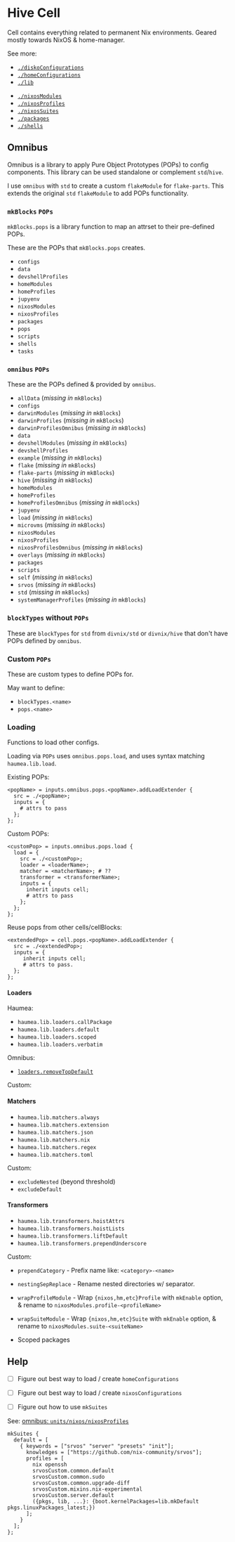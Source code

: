 # Hive Cell

Cell contains everything related to permanent Nix environments.
Geared mostly towards NixOS & home-manager.

See more:

- [`./diskoConfigurations`](./diskoConfigurations/Readme.md)
- [`./homeConfigurations`](./homeConfigurations/Readme.md)
  <!--- [`./homeModules`](./homeModules/Readme.md)-->
  <!--- [`./homeProfiles`](./homeProfiles/Readme.md)-->
  <!--- [`./homeSuites`](./homeSuites/Readme.md)-->
- [`./lib`](./lib/Readme.md)
<!--- [`./nixosConfigurations`](./nixosConfigurations/Readme.md)-->
- [`./nixosModules`](./nixosModules/Readme.md)
- [`./nixosProfiles`](./nixosProfiles/Readme.md)
- [`./nixosSuites`](./nixosSuites/Readme.md)
- [`./packages`](./packages/Readme.md)
- [`./shells`](./shells/Readme.md)

## Omnibus

Omnibus is a library to apply Pure Object Prototypes (POPs) to config components.
This library can be used standalone or complement `std`/`hive`.

I use `omnibus` with `std` to create a custom `flakeModule` for `flake-parts`.
This extends the original `std` `flakeModule` to add POPs functionality.

### `mkBlocks` `POPs`

`mkBlocks.pops` is a library function to map an attrset to their pre-defined POPs.

These are the POPs that `mkBlocks.pops` creates.

- `configs`
- `data`
- `devshellProfiles`
- `homeModules`
- `homeProfiles`
- `jupyenv`
- `nixosModules`
- `nixosProfiles`
- `packages`
- `pops`
- `scripts`
- `shells`
- `tasks`

### `omnibus` `POPs`

These are the POPs defined & provided by `omnibus`.

- `allData` (_missing in_ `mkBlocks`)
- `configs`
- `darwinModules` (_missing in_ `mkBlocks`)
- `darwinProfiles` (_missing in_ `mkBlocks`)
- `darwinProfilesOmnibus` (_missing in_ `mkBlocks`)
- `data`
- `devshellModules` (_missing in_ `mkBlocks`)
- `devshellProfiles`
- `example` (_missing in_ `mkBlocks`)
- `flake` (_missing in_ `mkBlocks`)
- `flake-parts` (_missing in_ `mkBlocks`)
- `hive` (_missing in_ `mkBlocks`)
- `homeModules`
- `homeProfiles`
- `homeProfilesOmnibus` (_missing in_ `mkBlocks`)
- `jupyenv`
- `load` (_missing in_ `mkBlocks`)
- `microvms` (_missing in_ `mkBlocks`)
- `nixosModules`
- `nixosProfiles`
- `nixosProfilesOmnibus` (_missing in_ `mkBlocks`)
- `overlays` (_missing in_ `mkBlocks`)
- `packages`
- `scripts`
- `self` (_missing in_ `mkBlocks`)
- `srvos` (_missing in_ `mkBlocks`)
- `std` (_missing in_ `mkBlocks`)
- `systemManagerProfiles` (_missing in_ `mkBlocks`)

### `blockTypes` without `POPs`

These are `blockTypes` for `std` from `divnix/std` or `divnix/hive`
that don't have POPs defined by `omnibus`.

### Custom `POPs`

These are custom types to define POPs for.

May want to define:

- `blockTypes.<name>`
- `pops.<name>`

### Loading

Functions to load other configs.

Loading via `POPs` uses `omnibus.pops.load`,
and uses syntax matching `haumea.lib.load`.

Existing POPs:

```(nix)
<popName> = inputs.omnibus.pops.<popName>.addLoadExtender {
  src = ./<popName>;
  inputs = {
    # attrs to pass
  };
};
```

Custom POPs:

```(nix)
<customPop> = inputs.omnibus.pops.load {
  load = {
    src = ./<customPop>;
    loader = <loaderName>;
    matcher = <matcherName>; # ??
    transformer = <transformerName>;
    inputs = {
      inherit inputs cell;
      # attrs to pass
    };
  };
};
```

Reuse pops from other cells/cellBlocks:

```(nix)
<extendedPop> = cell.pops.<popName>.addLoadExtender {
  src = ./<extendedPop>;
  inputs = {
     inherit inputs cell;
     # attrs to pass.
  };
};
```

#### Loaders

Haumea:

- `haumea.lib.loaders.callPackage`
- `haumea.lib.loaders.default`
- `haumea.lib.loaders.scoped`
- `haumea.lib.loaders.verbatim`

Omnibus:

- [`loaders.removeTopDefault`](https://github.com/GTrunSec/omnibus/blob/main/src/lib/haumea/removeTopDefault.nix)

Custom:

#### Matchers

- `haumea.lib.matchers.always`
- `haumea.lib.matchers.extension`
- `haumea.lib.matchers.json`
- `haumea.lib.matchers.nix`
- `haumea.lib.matchers.regex`
- `haumea.lib.matchers.toml`

Custom:

- `excludeNested` (beyond threshold)
- `excludeDefault`

#### Transformers

- `haumea.lib.transformers.hoistAttrs`
- `haumea.lib.transformers.hoistLists`
- `haumea.lib.transformers.liftDefault`
- `haumea.lib.transformers.prependUnderscore`

Custom:

- `prependCategory` - Prefix name like: `<category>-<name>`
- `nestingSepReplace` - Rename nested directories w/ separator.

- `wrapProfileModule` - Wrap `{nixos,hm,etc}Profile` with `mkEnable` option, & rename to `nixosModules.profile-<profileName>`
- `wrapSuiteModule` - Wrap `{nixos,hm,etc}Suite` with `mkEnable` option, & rename to `nixosModules.suite-<suiteName>`

- Scoped packages

## Help

- [ ] Figure out best way to load / create `homeConfigurations`
- [ ] Figure out best way to load / create `nixosConfigurations`

- [ ] Figure out how to use `mkSuites`

See: [omnibus: `units/nixos/nixosProfiles`](https://github.com/GTrunSec/omnibus/blob/main/units/nixos/nixosProfiles/cloud.nix#L43)

```(nix)
mkSuites {
  default = [
    { keywords = ["srvos" "server" "presets" "init"];
      knowledges = ["https://github.com/nix-community/srvos"];
      profiles = [
        nix openssh
        srvosCustom.common.default
        srvosCustom.common.sudo
        srvosCustom.common.upgrade-diff
        srvosCustom.mixins.nix-experimental
        srvosCustom.server.default
        ({pkgs, lib, ...}: {boot.kernelPackages=lib.mkDefault pkgs.linuxPackages_latest;})
      ];
    }
  ];
};
```
